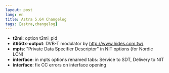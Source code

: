 ```yaml
---
layout: post
lang: en
title: Astra 5.64 Changelog
tags: [astra,changelog]
---
```


- **t2mi**: option t2mi_pid
- **it950x-output**: DVB-T modulator by http://www.hides.com.tw/
- **mpts**: "Private Data Specifier Descriptor" in NIT options (for Nordic LCN)
- **interface**: in mpts options renamed tabs: Service to SDT, Delivery to NIT
- **interface**: fix CC errors on interface opening
